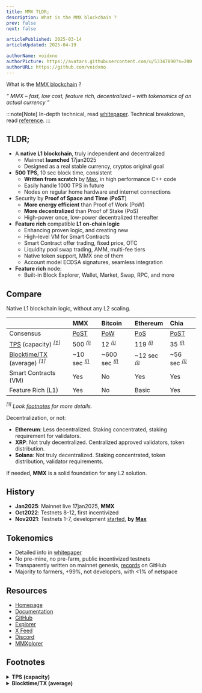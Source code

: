 ```yaml
---
title: MMX TLDR;
description: What is the MMX blockchain ?
prev: false
next: false

articlePublished: 2025-03-14
articleUpdated: 2025-04-19

authorName: voidxno
authorPicture: https://avatars.githubusercontent.com/u/53347890?s=200
authorURL: https://github.com/voidxno
---
```


What is the [MMX blockchain](https://mmx.network/) ?

_&#8220;&nbsp;MMX &ndash; fast, low cost, feature rich, decentralized &ndash; with tokenomics of an actual currency&nbsp;&#8221;_

:::note[Note]
In-depth technical, read [whitepaper](../../../articles/general/mmx-whitepaper/). Technical breakdown, read [reference](../../../reference/blockchain/).
:::

## TLDR;

- A **native L1 blockchain**, truly independent and decentralized
  - Mainnet **launched** 17jan2025
  - Designed as a real stable currency, cryptos original goal
- **500 TPS**, 10 sec block time, consistent
  - **Written from scratch** by [Max](https://github.com/madMAx43v3r), in high performance C++ code
  - Easily handle 1000 TPS in future
  - Nodes on regular home hardware and internet connections
- Security by **Proof of Space and Time** (**PoST**)
  - **More energy efficient** than Proof of Work (PoW)
  - **More decentralized** than Proof of Stake (PoS)
  - High-power once, low-power decentralized thereafter
- **Feature rich** compatible **L1 on-chain logic**
  - Enhancing proven logic, and creating new
  - High-level VM for Smart Contracts
  - Smart Contract offer trading, fixed price, OTC
  - Liquidity pool swap trading, AMM, multi-fee tiers
  - Native token support, MMX one of them
  - Account model ECDSA signatures, seamless integration
- **Feature rich** node:
  - Built-in Block Explorer, Wallet, Market, Swap, RPC, and more

## Compare

Native L1 blockchain logic, without any L2 scaling.

| | MMX | Bitcoin | Ethereum | Chia |
| :--- | :--- | :--- | :--- | :--- |
| Consensus | [PoST](## "Proof of Space and Time") | [PoW](## "Proof of Work") | [PoS](## "Proof of Stake") | [PoST](## "Proof of Space and Time") |
| [TPS](## "Transactions per Second, real simplest-TX capacity, ignoring TX-fees") (capacity) _<sup>[1]</sup>_ | 500 _<sup>[(i)](## "250M cost limit / 50K cost simplest-TX / blocktime = ~500")</sup>_ | 12 _<sup>[(i)](## "1 MB / 140 bytes SegWit-TX / blocktime = ~12")</sup>_ | 119 _<sup>[(i)](## "30M gas limit / 21K gas simplest-TX / blocktime = ~119")</sup>_ | 35 _<sup>[(i)](## "Documented as 20-40 TPS, real-life stress tests at 35 = ~35")</sup>_ |
| [Blocktime/TX](## "Average time it takes to create a new block with TX-es") (average) _<sup>[1]</sup>_ | ~10 sec _<sup>[(i)](## "Blocktime 10 sec, ~1.5% non-TX blocks, average TX blocktime = ~10 sec")</sup>_ | ~600 sec _<sup>[(i)](## "Average blocktime statistics = ~600 sec (~10 min)")</sup>_ | ~12 sec _<sup>[(i)](## "Average blocktime statistics = ~12 sec")</sup>_ | ~56 sec _<sup>[(i)](## "Blocktime 18.75 sec, 2/3 non-TX blocks, average TX blocktime = ~56 sec")</sup>_ |
| Smart Contracts (VM) | Yes | No | Yes | Yes |
| Feature Rich (L1) | Yes | No | Basic | Yes |

_<sup>[1]</sup> Look [footnotes](#footnotes) for more details._

Decentralization, or not:

- **Ethereum**: Less decentralized. Staking concentrated, staking requirement for validators.
- **XRP**: Not truly decentralized. Centralized approved validators, token distribution.
- **Solana**: Not truly decentralized. Staking concentrated, token distribution, validator requirements.

If needed, **MMX** is a solid foundation for any L2 solution.

## History

- **Jan2025**: Mainnet live 17jan2025, **MMX**
- **Oct2022**: Testnets 8-12, first incentivized
- **Nov2021**: Testnets 1-7, development [started](https://github.com/madMAx43v3r/mmx-node/commits/master/?since=2021-11-25&until=2021-11-25), **by** [**Max**](https://github.com/madMAx43v3r)

## Tokenomics

- Detailed info in [whitepaper](../../../articles/general/mmx-whitepaper/)
- No pre-mine, no pre-farm, public incentivized testnets
- Transparently written on mainnet genesis, [records](https://github.com/madMAx43v3r/mmx-node/tree/master/data) on GitHub
- Majority to farmers, +99%, not developers, with &lt;1% of netspace

## Resources

- [Homepage](https://mmx.network/)
- [Documentation](https://docs.mmx.network/)
- [GitHub](https://github.com/madMAx43v3r/mmx-node)
- [Explorer](https://explore.mmx.network/)
- [X Feed](https://x.com/MMX_Network_)
- [Discord](https://discord.gg/BswFhNkMzY)
- [MMXplorer](https://mmxplorer.com/)

## Footnotes

<details><summary><b>TPS (capacity)</b></summary>

\
**Premise**: Capacity of blockchain in Transactions per Second, with real simplest-TX size, ignoring TX-fees.

- **MMX**: `250M cost limit / 50K cost simplest-TX / blocktime` = `~500`\
Node coded extremely performant in C++ to handle all aspects of blockchain logic on regular home hardware. Real-life stress tests, on regular user nodes, have handled 2000 TX-es (200 TPS) per block without problems. Block parameters at that time limited it to 2000 TX-es. Now set to potentially 5000 TX-es (500 TPS). Locally node will be able to handle it, and can easily scale to 10000 TX-es (1000 TPS) in future.\
Bottleneck is bandwidth of home internet connections, and latency of internet in general. A limitation MMX works the most out of, while still being truly decentralized. We know 200 TPS works, with 500 TPS potential. Future home internet improvements could raise that number (1000 TPS). All on-chain L1, before any L2 scaling.

- **Bitcoin**: `1 MB / 140 bytes SegWit-TX / blocktime` = `~12`\
Bitcoin is usually referenced with a maximum TPS around 7. Could increase if community had agreed on several design improvements. As of now, with current SegWit-TX structure. Potentially 12 TPS with only SegWit-TX in block.

- **Ethereum**: `30M gas limit / 21K gas simplest-TX / blocktime` = `~119`\
Ethereum is usually listed with anything from 15-50 maximum TPS. Real-life statistics have it working at an average of 15 TPS, with variable complexity of TX-es. The calculation of 119 TPS might not look very realistic. But we are talking capacity potential, ignoring TX-fees. Filling a block with about 1428 simplest-TX, results in a potential TPS of 119. If the blockchain logic and nodes are optimized enough to handle such a scenario, unknown.

- **Chia**: `Documented as 20-40 TPS, real-life stress tests at 35` = `~35`\
Not easy to get hard numbers to calculate Chia's maximum TPS potential. It is documented to be in the 20-40 range. A real-life stress test, with simplest-TX-es, have given about 35 TPS.

:::note[Note]
An 100% apples to apples comparison is not possible without overly complicating it. Each blockchain has unique properties, real-life behavior, and limitations. This is an attempt to estimate a realistic capacity potential. As fair as possible, in a simple table.
:::

</details>

<details><summary><b>Blocktime/TX (average)</b></summary>

\
**Premise**: Average time it takes to create a new block with TX-es, given frequency of non-TX blocks.

- **MMX**: `Blocktime 10 sec, ~1.5% non-TX blocks, average TX blocktime` = `~10 sec`
- **Bitcoin**: `Average blocktime statistics` = `~600 sec` (`~10 min`)
- **Ethereum**: `Average blocktime statistics` = `~12 sec`
- **Chia**: `Blocktime 18.75 sec, 2/3 non-TX blocks, average TX blocktime` = `~56 sec`

</details>
